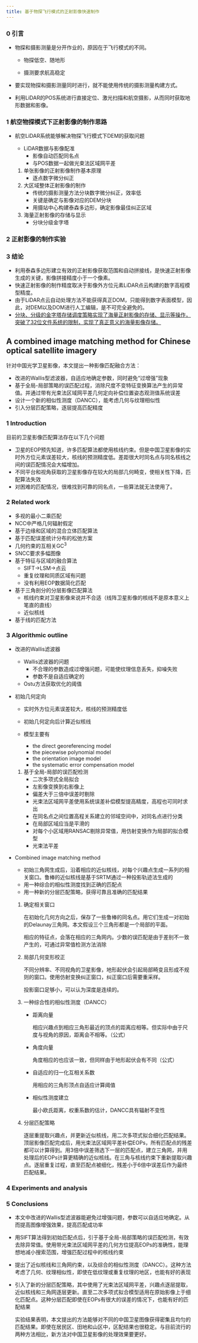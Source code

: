 ```yaml
---
title: 基于物探飞行模式的正射影像快速制作
---
```


### 0 引言

- 物探和摄影测量是分开作业的，原因在于飞行模式的不同。

  - 物探低空、随地形

  - 摄测要求航高稳定

- 要实现物探和摄影测量同时进行，就不能使用传统的摄影测量构建方式。
- 利用LiDAR的POS系统进行直接定位、激光扫描和航空摄影，从而同时获取地形数据和影像。

### 1 航空物探模式下正射影像的制作思路

- 航空LiDAR系统能够解决物探飞行模式下DEM的获取问题

  - LiDAR数据与影像配准
    - 影像自动匹配同名点
    - 与POS数据一起做光束法区域网平差

  1. 单张影像的正射影像制作基本原理
     - 逐点数字微分纠正
  2. 大区域整体正射影像的制作
     - 传统的摄影测量方法分块数字微分纠正，效率低
     - 关键是确定与影像对应的DEM分块
     - 用摄站中心构建泰森多边形，确定影像最佳纠正区域
  3. 海量正射影像的存储与显示
     - 分块分级金字塔

### 2 正射影像的制作实验

### 3 结论

- 利用泰森多边形建立有效的正射影像获取范围和自动拼接线，是快速正射影像生成的关键，影像拼接精度小于一个像素。
- 快速正射影像的制作精度取决于影像外方位元素LiDAR点云构建的数字高程模型精度。
- 由于LiDAR点云自动处理方法不能获得真正DOM，只能得到数字表面模型，因此，对DEM以及DOM进行人工编辑，是不可完全避免的。
- <u>分块、分级的金字塔存储调度策略实现了海量正射影像的存储、显示等操作，突破了32位文件系统的限制，实现了真正意义的海量影像存储。</u>

## A combined image matching method for Chinese optical satellite imagery

针对中国光学卫星影像，本文提出一种影像匹配融合方法：

- 改进的Wallis型滤波器，自适应地确定参数，同时避免“过增强”现象
- 基于全局-局部策略的误匹配过程，消除尺度不变特征变换算法产生的异常值。并通过带有光束法区域网平差几何定向补偿位置姿态观测值系统误差
- 设计一个新的相似性测度（DANCC），能考虑几何与纹理相似性
- 引入分层匹配策略，逐层提高匹配精度

### 1 Introduction

目前的卫星影像匹配算法存在以下几个问题

- 卫星的EOP预先知道，许多匹配算法都使用核线约束。但是中国卫星影像的实时外方位元素误差较大，核线的预测精度低。差距很大时同名点与同名核线之间的误匹配情况会大幅增加。
- 不同平台和视角获取的卫星影像存在较大的局部几何畸变，使相关性下降，匹配算法失效
- 对困难的匹配情况，很难找到可靠的同名点，一些算法就无法使用了。

### 2 Related work

- 多视的最小二乘匹配
- NCC中严格几何辐射假定
- 基于边缘和区域的混合立体匹配算法
- 基于匹配误差统计分布的松弛方案
- 几何约束的互相关GC<sup>3</sup>
- SNCC要求多幅图像
- 基于特征与区域的融合算法
  - SIFT→LSM→点云
  - 重复纹理和同质区域有问题
  - 没有利用EOP数据简化匹配
- 基于三角剖分的分层影像匹配算法
  - 核线约束对卫星影像来说并不合适（线阵卫星影像的核线不是原本意义上笔直的直线）
  - 近似核线
- 基于线的匹配方法

### 3 Algorithmic outline

- 改进的Wallis滤波器
  - Wallis滤波器的问题
    - 不合理的参数造成过增强问题，可能使纹理信息丢失，抑噪失败
    - 参数不是自适应确定的
  - Ostu方法获取优化的阈值

- 初始几何定向

  - 实时外方位元素误差较大，核线的预测精度低
  - 初始几何定向后计算近似核线

  - 模型主要有
    - the direct georeferencing model
    - the piecewise polynomial model
    - the orientation image model
    - the systematic error compensation model

  1. 基于全局-局部的误匹配检测
     - 二次多项式全局拟合
     - 左影像变换到右影像上
     - 偏差大于三倍中误差时剔除
     - 光束法区域网平差使用系统误差补偿模型提高精度，高程也可同时求出
     - 在同名点之间位置高程关系建立的邻域空间中，对同名点进行分类
     - 在局部区域应当是平滑的
     - 对每个小区域用RANSAC剔除异常值，用仿射变换作为局部的拟合模型
     - 光束法平差

- Combined image matching method

  - 初始三角网生成后，沿着相应的近似核线，对每个兴趣点生成一系列的相关窗口。鲁棒的近似核线是基于SRTM通过一种投影轨迹法生成的
  - 用一种综合的相似性测度找到正确的匹配点
  - 用一种新的分层匹配策略，获得可靠且准确的匹配结果

  1. 确定相关窗口

     在初始化几何方向之后，保存了一些鲁棒的同名点。用它们生成一对初始的Delaunay三角网。本文假设三个三角形都是一个局部的平面。

     相应的特征点，会落在相应的三角网内。少数的误匹配是由于差别不一致产生的，可通过异常值检测方法消除

  2. 局部几何变形校正

     不同分辨率、不同视角的卫星影像，地形起伏会引起局部畸变且形成不规则的窗口。使用仿射变换纠正窗口，纠正窗口后需要重采样。

     投影窗口足够小，可以认为深度是连续的。

  3. 一种综合性的相似性测度（DANCC）

     - 距离向量

       相应兴趣点到相应三角形最近的顶点的距离应相等。但实际中由于尺度与视角的原因，距离会不相等。（公式）

     - 角度向量

       角度相应的也应该一致，但同样由于地形起伏会有不同（公式）

     - 自适应的归一化互相关系数

       用相应的三角形顶点自适应计算阈值

     - 相似性测度建立

       最小欧氏距离，权重系数的估计，DANCC具有辐射不变性

  4. 分层匹配策略

     逐层重提取兴趣点，并更新近似核线，用二次多项式拟合细化匹配结果。顶层影像匹配完成后，用光束法区域网平差补偿EOPs，所有匹配点的残差都可以计算得到。用3倍中误差筛选下一层的匹配点，建立三角网，并用处理后的EOPs计算更精确的近似核线。在三角与核线约束下重新提取兴趣点。逐层重复过程，直至匹配点被细化，残差小于6倍中误差后作为最终匹配结果。


### 4 Experiments and analysis

### 5 Conclusions

- 本文中改进的Wallis型滤波器能避免过增强问题，参数可以自适应地确定。从而提高图像增强效果，提高匹配成功率

- 用SIFT算法得到初始匹配点后，引于基于全局-局部策略的误匹配检测，有效去除异常值。使用带光束法区域网平差的几何方位提高EOPs的准确性，能理想地减小搜索范围，增强匹配过程中的核线约束

- 提出了近似核线和三角网约束，以及综合的相似性测度（DANCC）。这种方法考虑了几何、纹理相似性，即使在低纹理或重复纹理的地区，也能有好的表现

- 引入了新的分层匹配策略，其中使用了光束法区域网平差，兴趣点逐层提取，近似核线和三角网逐层更新。直至二次多项式拟合模型适用在原始影像上于细化匹配点。这种分层匹配即使在EOPs有很大的误差的情况下，也能有好的匹配结果

  实验结果表明，本文提出的方法能够对不同的中国卫星图像获得密集且均匀的匹配结果。即使在居民区、田地和山区中，区配结果也很稳定。与目前流行的两种方法相比，新方法对中国卫星影像的处理效果要更好。
